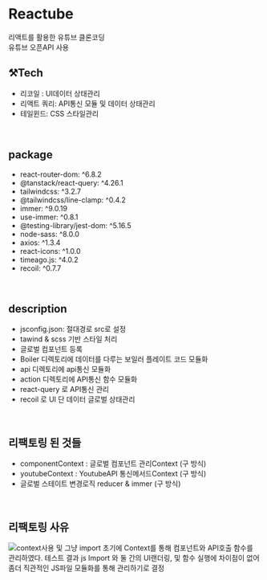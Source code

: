 # Reactube
리액트를 활용한 유튜브 클론코딩<br/>
유튜브 오픈API 사용
<br/>

## ⚒️Tech
- 리코일 : UI데이터 상태관리
- 리액트 쿼리: API통신 모듈 및 데이터 상태관리
- 테일윈드: CSS 스타일관리
<br/>

## package
-  react-router-dom: ^6.8.2
-  @tanstack/react-query: ^4.26.1
-  tailwindcss: ^3.2.7
-  @tailwindcss/line-clamp: ^0.4.2
-  immer: ^9.0.19
-  use-immer: ^0.8.1
-  @testing-library/jest-dom: ^5.16.5
-  node-sass: ^8.0.0
-  axios: ^1.3.4
-  react-icons: ^1.0.0
-  timeago.js: ^4.0.2
-  recoil: ^0.7.7
<br/>


## description
- jsconfig.json: 절대경로 src로 설정
- tawind & scss 기반 스타일 처리
- 글로벌 컴포넌트 등록
- Boiler 디렉토리에 데이터를 다루는 보일러 플레이트 코드 모듈화
- api 디렉토리에 api통신 모듈화
- action 디렉토리에 API통신 함수 모듈화
- react-query 로 API통신 관리   
- recoil 로 UI 단 데이터 글로벌 상태관리
<br/>

## 리팩토링 된 것들
- componentContext : 글로벌 컴포넌트 관리Context (구 방식)
- youtubeContext : YoutubeAPI 통신메서드Context (구 방식)
- 글로벌 스테이트 변경로직 reducer & immer (구 방식)
<br/>

## 리팩토링 사유
![context사용 및 그냥 import](https://user-images.githubusercontent.com/84368302/227770253-c5b1d106-f84a-4606-a914-fa62e453672a.png)
초기에 Context를 통해 컴포넌트와 API호출 함수를 관리하였다.
테스트 결과 js Import 와 둘 간의 UI랜더링, 및 함수 실행에 차이점이 없어 
좀더 직관적인 JS파일 모듈화를 통해 관리하기로 결정
<br/>
